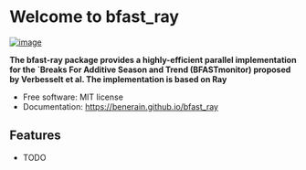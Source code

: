 # Welcome to bfast_ray


[![image](https://img.shields.io/pypi/v/bfast_ray.svg)](https://pypi.python.org/pypi/bfast_ray)


**The bfast-ray package provides a highly-efficient parallel implementation for the `Breaks For Additive Season and Trend (BFASTmonitor) proposed by Verbesselt et al. The implementation is based on Ray**


-   Free software: MIT license
-   Documentation: <https://benerain.github.io/bfast_ray>
    

## Features

-   TODO
